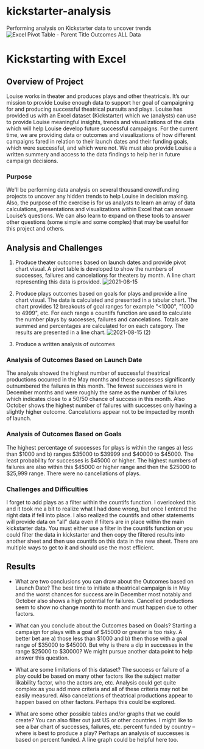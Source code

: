 # kickstarter-analysis
Performing analysis on Kickstarter data to uncover trends
![Excel Pivot Table - Parent Title Outcomes ALL Data](https://user-images.githubusercontent.com/35401581/129459871-8814602c-eacc-475a-b445-d83a6ddc1cfd.png)

# Kickstarting with Excel
## Overview of Project
Louise works in theater and produces plays and other theatricals.  It’s our mission to provide Louise enough data to support her goal of campaigning for and producing successful theatrical pursuits and plays.  Louise has provided us with an Excel dataset (Kickstarter) which we (analysts) can use to provide Louise meaningful insights, trends and visualizations of the data which will help Louise develop future successful campaigns.  For the current time, we are providing data or outcomes and visualizations of how different campaigns fared in relation to their launch dates and their funding goals, which were successful, and which were not. We must also provide Louise a written summery and access to the data findings to help her in future campaign decisions.
### Purpose
We'll be performing data analysis on several thousand crowdfunding projects to uncover any hidden trends to help Louise in decision making. Also, the purpose of the exercise is for us analysts to learn an array of data calculations, presentations and visualizations within Excel that can answer Louise’s questions.  We can also learn to expand on these tools to answer other questions (some simple and some complex) that may be useful for this project and others. 
## Analysis and Challenges
1.	Produce theater outcomes based on launch dates and provide pivot chart visual.  A pivot table is developed to show the numbers of successes, failures and cancelations for  theaters by month.  A line chart representing this data is provided.
  ![2021-08-15](https://user-images.githubusercontent.com/35401581/129507928-8aa165fe-f4ba-48a4-851f-7dda7e52fc87.png)

2.	Produce plays outcomes based on goals for plays and provide a line chart visual.  The data is calculated and presented in a tabular chart.   The chart provides 12 breakouts of goal ranges for example "<1000", "1000 to 4999", etc.  For each range a countifs function are used to calculate the number plays by successes, failures and cancelations.  Totals are summed and percentages are calculated for on each category.  The results are presented in a line chart. 
  ![2021-08-15 (2)](https://user-images.githubusercontent.com/35401581/129508972-78797548-5a37-4500-93cc-712174d987b3.png)

3.	Produce a written analysis of outcomes

### Analysis of Outcomes Based on Launch Date
The analysis showed the highest number of successful theatrical productions occurred in the May months and these successes significantly outnumbered the failures in this month.  The fewest successes were in December months and were roughly the same as the number of failures which indicates close to a 50/50 chance of success in this month.  Also October shows the highest number of failures with successes only having a slightly higher outcome.  Cancelations appear not to be impacted by month of launch.
### Analysis of Outcomes Based on Goals
The highest percentage of successes for plays is within the ranges a) less than $1000 and b) ranges $35000 to $39999 and $40000 to $45000.  The least probability for successes is $45000 or higher.  The highest numbers of failures are also within this $45000 or higher range and then the $25000 to $25,999 range.  There were no cancellations of plays.    
### Challenges and Difficulties
I forget to add plays as a filter within the countifs function.  I overlooked this and it took me a bit to realize what I had done wrong, but once I entered the right data if fell into place.  I also realized the countifs and other statements will provide data on “all” data even if filters are in place within the main kickstarter data.  You must either use a filter in the countifs function or you could filter the data in kickstarter and then copy the filtered results into another sheet and then use countifs on this data in the new sheet.  There are multiple ways to get to it and should use the most efficient.
## Results
-	What are two conclusions you can draw about the Outcomes based on Launch Date?  The best time to initiate a theatrical campaign is in May and the worst chances for success are in December most notably and October also shows a high potential for failures.  Cancelled productions seem to show no change month to month and must happen due to other factors.

-	What can you conclude about the Outcomes based on Goals?  Starting a campaign for plays with a goal of $45000 or greater is too risky.  A better bet are a) those less than $1000 and b) then those with a goal range of $35000 to $45000.  But why is there a dip in successes in the range $25000 to $30000?  We might pursue another data point to help answer this question.    

-	What are some limitations of this dataset? The success or failure of a play could be based on many other factors like the subject matter likability factor, who the actors are, etc.  Analysis could get quite complex as you add more criteria and all of these criteria may not be easily measured.  Also cancelations of theatrical productions appear to happen based on other factors.  Perhaps this could be explored.

-	What are some other possible tables and/or graphs that we could create?  You can also filter out just US or other countries.  I might like to see a bar chart of successes, failures, etc. percent funded by country – where is best to produce a play?  Perhaps an analysis of successes is based on percent funded.  A line graph could be helpful here too.
